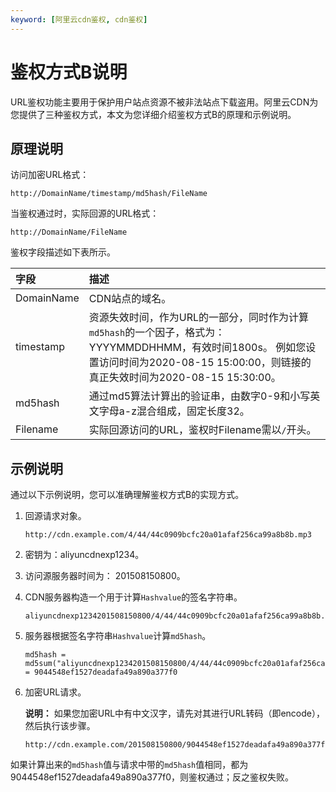 ```yaml
---
keyword: [阿里云cdn鉴权, cdn鉴权]
---
```


# 鉴权方式B说明

URL鉴权功能主要用于保护用户站点资源不被非法站点下载盗用。阿里云CDN为您提供了三种鉴权方式，本文为您详细介绍鉴权方式B的原理和示例说明。

## 原理说明

访问加密URL格式：

```
http://DomainName/timestamp/md5hash/FileName
```

当鉴权通过时，实际回源的URL格式：

```
http://DomainName/FileName
```

鉴权字段描述如下表所示。

|字段|描述|
|:-|:-|
|DomainName|CDN站点的域名。|
|timestamp|资源失效时间，作为URL的一部分，同时作为计算`md5hash`的一个因子，格式为： YYYYMMDDHHMM，有效时间1800s。 例如您设置访问时间为2020-08-15 15:00:00，则链接的真正失效时间为2020-08-15 15:30:00。 |
|md5hash|通过md5算法计算出的验证串，由数字0-9和小写英文字母a-z混合组成，固定长度32。|
|Filename|实际回源访问的URL，鉴权时Filename需以`/`开头。|

## 示例说明

通过以下示例说明，您可以准确理解鉴权方式B的实现方式。

1.  回源请求对象。

    ```
    http://cdn.example.com/4/44/44c0909bcfc20a01afaf256ca99a8b8b.mp3
    ```

2.  密钥为：aliyuncdnexp1234。
3.  访问源服务器时间为： 201508150800。
4.  CDN服务器构造一个用于计算`Hashvalue`的签名字符串。

    ```
    aliyuncdnexp1234201508150800/4/44/44c0909bcfc20a01afaf256ca99a8b8b.mp3
    ```

5.  服务器根据签名字符串`Hashvalue`计算`md5hash`。

    ```
    md5hash = md5sum("aliyuncdnexp1234201508150800/4/44/44c0909bcfc20a01afaf256ca99a8b8b.mp3") = 9044548ef1527deadafa49a890a377f0
    ```

6.  加密URL请求。

    **说明：** 如果您加密URL中有中文汉字，请先对其进行URL转码（即encode），然后执行该步骤。

    ```
    http://cdn.example.com/201508150800/9044548ef1527deadafa49a890a377f0/4/44/44c0909bcfc20a01afaf256ca99a8b8b.mp3
    ```


如果计算出来的`md5hash`值与请求中带的`md5hash`值相同，都为9044548ef1527deadafa49a890a377f0，则鉴权通过；反之鉴权失败。

